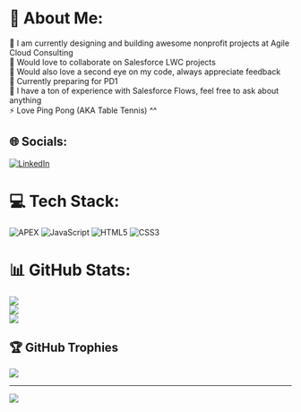 # 💫 About Me:

🔭 I am currently designing and building awesome nonprofit projects at Agile Cloud Consulting<br>🧩 Would love to collaborate on Salesforce LWC projects<br>🤝 Would also love a second eye on my code, always appreciate feedback<br>🌱 Currently preparing for PD1<br>💬 I have a ton of experience with Salesforce Flows, feel free to ask about anything<br>⚡ Love Ping Pong (AKA Table Tennis) ^^

## 🌐 Socials:

[![LinkedIn](https://img.shields.io/badge/LinkedIn-%230077B5.svg?logo=linkedin&logoColor=white)](https://linkedin.com/in/https://www.linkedin.com/in/salesforce-flow-specialist-islam/)

# 💻 Tech Stack:

![APEX](https://img.shields.io/badge/APEX-%23323330.svg?style=for-the-badge&logoColor=%23F7DF1E)
![JavaScript](https://img.shields.io/badge/javascript-%23323330.svg?style=for-the-badge&logo=javascript&logoColor=%23F7DF1E)
![HTML5](https://img.shields.io/badge/html5-%23E34F26.svg?style=for-the-badge&logo=html5&logoColor=white)
![CSS3](https://img.shields.io/badge/css3-%231572B6.svg?style=for-the-badge&logo=css3&logoColor=white)

# 📊 GitHub Stats:

![](https://github-readme-stats.vercel.app/api?username=islamahmadayoub&theme=dark&hide_border=false&include_all_commits=true&count_private=false)<br/>
![](https://github-readme-streak-stats.herokuapp.com/?user=islamahmadayoub&theme=dark&hide_border=false)<br/>
![](https://github-readme-stats.vercel.app/api/top-langs/?username=islamahmadayoub&theme=dark&hide_border=false&include_all_commits=true&count_private=false&layout=compact)

## 🏆 GitHub Trophies

![](https://github-profile-trophy.vercel.app/?username=islamahmadayoub&theme=radical&no-frame=false&no-bg=true&margin-w=4)

---

[![](https://visitcount.itsvg.in/api?id=islamahmadayoub&icon=0&color=0)](https://visitcount.itsvg.in)

<!-- Proudly created with GPRM ( https://gprm.itsvg.in ) -->


